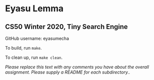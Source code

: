 # Eyasu Lemma
## CS50 Winter 2020, Tiny Search Engine

GitHub username: eyasumecha

To build, run `make`.

To clean up, run `make clean`.

*Please replace this text with any comments you have about the overall assignment.  Please supply a README for each subdirectory..*
